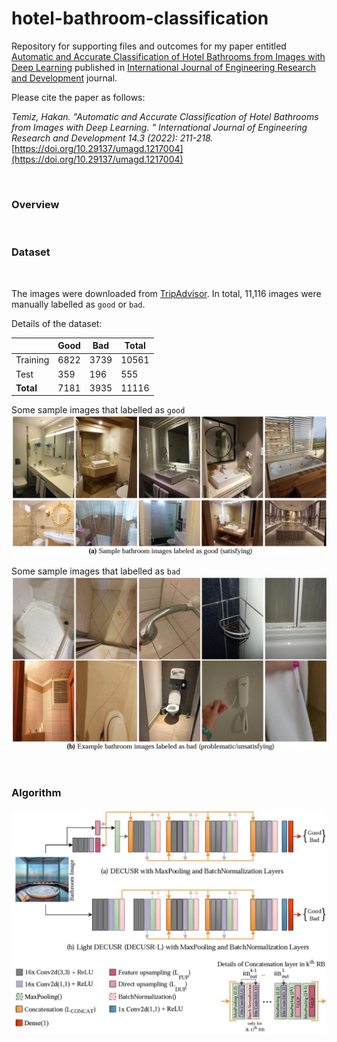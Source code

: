 # hotel-bathroom-classification

Repository for supporting files and outcomes for my paper entitled
[Automatic and Accurate Classification of Hotel Bathrooms from Images with Deep Learning](https://dergipark.org.tr/en/download/article-file/2823031)
published in 
[International Journal of Engineering Research and Development](https://dergipark.org.tr/en/pub/umagd) journal.


Please cite the paper as follows:

*Temiz, Hakan. "Automatic and Accurate Classification of Hotel Bathrooms from Images with Deep Learning.
" International Journal of Engineering Research and Development 14.3 (2022): 211-218.* [https://doi.org/10.29137/umagd.1217004](https://doi.org/10.29137/umagd.1217004)

&nbsp;

### Overview



&nbsp;

### Dataset

&nbsp;

The images were downloaded from [TripAdvisor](https://www.tripadvisor.com). In total, 11,116 images were manually
labelled as `good` or `bad`.

Details of the dataset:

||Good|Bad|**Total**|
|--|--|--|--|
|Training|6822|3739|10561|
|Test|359|196|555|
|**Total**|7181|3935|11116|

Some sample images that labelled as `good`
![](images/good.jpg)


Some sample images that labelled as `bad`
![](images/bad.jpg)



&nbsp;

### Algorithm

![](images/model.jpg)












